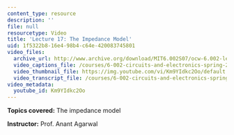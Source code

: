 ```yaml
---
content_type: resource
description: ''
file: null
resourcetype: Video
title: 'Lecture 17: The Impedance Model'
uid: 1f5322b8-16e4-98b4-c64e-420083745801
video_files:
  archive_url: http://www.archive.org/download/MIT6.002S07/ocw-6.002-lec-mit-10250-06nov2003-220k.mp4
  video_captions_file: /courses/6-002-circuits-and-electronics-spring-2007/1a944e5a42415fb6b00562687223bbaa_Km9YIdkc2Oo.vtt
  video_thumbnail_file: https://img.youtube.com/vi/Km9YIdkc2Oo/default.jpg
  video_transcript_file: /courses/6-002-circuits-and-electronics-spring-2007/254c07711d0d0afbe138b49944c36adb_Km9YIdkc2Oo.pdf
video_metadata:
  youtube_id: Km9YIdkc2Oo
---
```


**Topics covered:** The impedance model

**Instructor:** Prof. Anant Agarwal